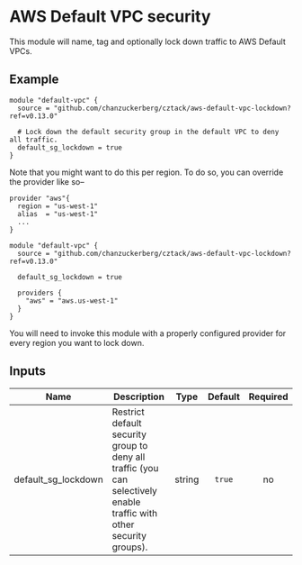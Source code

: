 # AWS Default VPC security

This module will name, tag and optionally lock down traffic to AWS Default VPCs.

## Example

```hcl
module "default-vpc" {
  source = "github.com/chanzuckerberg/cztack/aws-default-vpc-lockdown?ref=v0.13.0"
  
  # Lock down the default security group in the default VPC to deny all traffic.
  default_sg_lockdown = true
}
```

Note that you might want to do this per region. To do so, you can override the provider like so–

```hcl
provider "aws"{
  region = "us-west-1"
  alias  = "us-west-1"
  ...
}

module "default-vpc" {
  source = "github.com/chanzuckerberg/cztack/aws-default-vpc-lockdown?ref=v0.13.0"

  default_sg_lockdown = true

  providers {
    "aws" = "aws.us-west-1"
  }
}
```

You will need to invoke this module with a properly configured provider for every region you want to lock down.

<!-- START -->

## Inputs

| Name | Description | Type | Default | Required |
|------|-------------|:----:|:-----:|:-----:|
| default_sg_lockdown | Restrict default security group to deny all traffic (you can selectively enable traffic with other security groups). | string | `true` | no |

<!-- END -->
